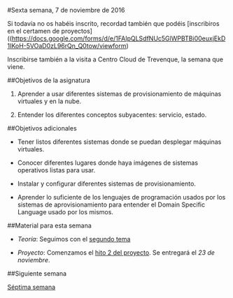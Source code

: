 #Sexta semana, 7 de noviembre de 2016

Si todavía no os habéis inscrito, recordad
también que podéis
[inscribiros en el certamen de proyectos]((https://docs.google.com/forms/d/e/1FAIpQLSdfNUc5GlWPBTBi00euxjEkD1IKoH-5VOaD0zL96rQn_Q0tow/viewform)

Inscribirse también a la visita a Centro Cloud de Trevenque, la semana
que viene.

##Objetivos de la asignatura

1. Aprender a usar diferentes sistemas de provisionamiento de máquinas
   virtuales y en la nube.

2. Entender los diferentes conceptos subyacentes: servicio, estado.

##Objetivos adicionales

* Tener listos diferentes sistemas donde se puedan desplegar máquinas
  virtuales.

* Conocer diferentes lugares donde haya imágenes de sistemas
  operativos listas para usar.

* Instalar y configurar diferentes sistemas de provisionamiento.

* Aprender lo suficiente de los lenguajes de programación usados por
  los sistemas de aprovisionamiento para entender el Domain Specific
  Language usado por los mismos.

##Material para esta semana

* *Teoría*: Seguimos con el
  [segundo tema](http://jj.github.io/CC/documentos/temas/Gestion_de_configuraciones)

* *Proyecto*: Comenzamos el
  [hito 2 del proyecto](https://jj.github.io/CC/documentos/proyecto/2.Provisionamiento). Se
  entregará el *23 de noviembre*.

##Siguiente semana

[Séptima semana](7-semana.md)

